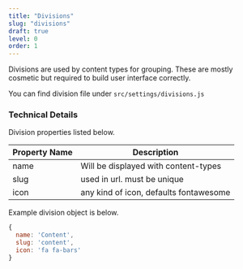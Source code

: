```yaml
---
title: "Divisions"
slug: "divisions"
draft: true
level: 0
order: 1
---
```


Divisions are used by content types for grouping. These are mostly cosmetic but required to build user interface correctly.

You can find division file under ```src/settings/divisions.js```

### Technical Details

Division properties listed below.

| Property Name 	| Description                            	|
|---------------	|----------------------------------------	|
| name          	| Will be displayed with content-types   	|
| slug          	| used in url. must be unique            	|
| icon          	| any kind of icon, defaults fontawesome 	|

Example division object is below.

```js
{
  name: 'Content',
  slug: 'content',
  icon: 'fa fa-bars'
}
```
